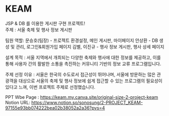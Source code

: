 # KEAM
JSP &amp; DB 를 이용한 게시판 구현 프로젝트!<br/>
주제 : 서울 축제 및 행사 정보 게시판<br/>

팀원 역할:
문승호(팀장) - 프로젝트 환경설정, 메인 게시판, 마이페이지
안상환 - DB 생성 및 관리, 로그인&회원가입 페이지
김별, 이진규 - 행사 정보 게시판, 행사 상세 페이지

설계 목적 : 서울 지역에서 개최되는 다양한 축제와 행사에 대한 정보를 제공하고, 이를 통해 사용자 간의 활발한 소통을 촉진하는 커뮤니티 기반의 정보 교류 프로그램입니다.

주제 선정 이유 : 서울은 한국의 수도로서 접근성이 뛰어나며, 서울에 방문하는 많은 관광객을 대상으로 서울의 축제 및 행사 정보에 쉽게 접근할 수 있는 프로그램의 필요성이 있다고 느껴, 이번 프로젝트 주제로 선정했습니다.

PPT Wbe Page : https://keam.my.canva.site/original-size-2-project-keam
Notion URL: https://www.notion.so/sonosung/2-PROJECT_KEAM-97155e93bb074222bea02b38052a2a36?pvs=4
